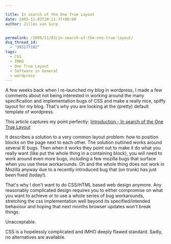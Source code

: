 ```yaml
---

title: In search of the One True Layout
date: 2005-11-03T20:11:37+00:00
author: Jilles van Gurp


permalink: /2005/11/03/in-search-of-the-one-true-layout/
dsq_thread_id:
  - "393177182"
tags:
  - CSS
  - IMHO
  - One True Layout
  - Software in General
  - wordpress
---
```

A few weeks back when I re-launched my blog in wordpress, I made a few comments about not being interested in working around the many specification and implementation bugs of CSS and make a really nice, spiffy layout for my blog. That's why you are looking at the (pretty) default template of wordpress. 

This article captures my point perfectly:
 [Introduction - In search of the One True Layout](http://positioniseverything.net/articles/onetruelayout/)

It describes a solution to a very common layout problem: how to position blocks on the page next to each other. The solution outlined works around several IE bugs. Then when it works they point out to make it do what you really want (like put the whole thing in a containing block), you will need to work around even more bugs, including a few mozilla bugs that surface when you use these workarounds. Oh and the whole thing does not work in Mozilla anyway due to a recently introduced bug that (on trunk) has just been fixed (today!).

That's why I don't want to do CSS/HTML based web design anymore. Any reasonably complicated design requires you to either compromise on what you want to achieve or to use a whole series of bug workarounds, stretching the css implementation well beyond its specified/intended behaviour and hoping that next months browser updates won't break things.

Unacceptable. 

CSS is a hopelessly complicated and IMHO deeply flawed standard.  Sadly, no alternatives are available.
